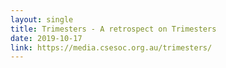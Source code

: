 ```yaml
---
layout: single
title: Trimesters - A retrospect on Trimesters
date: 2019-10-17
link: https://media.csesoc.org.au/trimesters/
---
```

